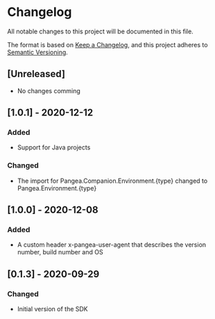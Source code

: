 # Changelog

All notable changes to this project will be documented in this file.

The format is based on [Keep a Changelog](https://keepachangelog.com/en/1.0.0/),
and this project adheres to [Semantic Versioning](https://semver.org/spec/v2.0.0.html).

## [Unreleased]
- No changes comming

## [1.0.1] - 2020-12-12
### Added
- Support for Java projects
### Changed
- The import for Pangea.Companion.Environment.{type} changed to Pangea.Environment.{type}

## [1.0.0] - 2020-12-08
### Added
- A custom header x-pangea-user-agent that describes the version number, build number and OS 

## [0.1.3] - 2020-09-29
### Changed
- Initial version of the SDK
